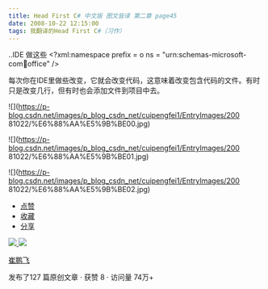 ```yaml
---
title: Head First C# 中文版 图文皆译 第二章 page45
date: 2008-10-22 12:15:00
tags: 我翻译的Head First C#（习作）
---
```

..IDE  做这些  <?xml:namespace prefix = o ns = "urn:schemas-microsoft-
com:office:office" />

每次你在IDE里做些改变，它就会改变代码，这意味着改变包含代码的文件。有时只是改变几行，但有时也会添加文件到项目中去。

![](https://p-blog.csdn.net/images/p_blog_csdn_net/cuipengfei1/EntryImages/200
81022/%E6%88%AA%E5%9B%BE00.jpg)

![](https://p-blog.csdn.net/images/p_blog_csdn_net/cuipengfei1/EntryImages/200
81022/%E6%88%AA%E5%9B%BE01.jpg)

![](https://p-blog.csdn.net/images/p_blog_csdn_net/cuipengfei1/EntryImages/200
81022/%E6%88%AA%E5%9B%BE02.jpg)

  * [ 点赞  ](javascript:;)
  * [ 收藏  ](javascript:;)
  * [ 分享 ](javascript:;)

[ ![](https://profile.csdnimg.cn/5/2/5/3_cuipengfei1)
![](https://g.csdnimg.cn/static/user-reg-year/1x/11.png)
](https://blog.csdn.net/cuipengfei1)

[ 崔鹏飞 ](https://blog.csdn.net/cuipengfei1)

发布了127 篇原创文章  ·  获赞 8  ·  访问量 74万+


